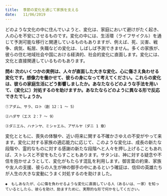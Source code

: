 ```yaml
---
title:  季節の変化を通じて家族を支える
date:   11/06/2019
---
```


どのような文化の中に住んでいようと、変化は、家庭において避けがたく起き、人の心を不安にさせるものです。変化の中には、生活環（ライフサイクル）を通じて予測可能な移行と関連しているものもありますが、例えば、死、災害、戦争、病気、転居、失職などの変化は、しばしば予測できません。多くの家族が、彼らの住む地域社会や国における経済的、社会的変化に直面します。変化には、文化と直接関連しているものもあります。

**問4: 次のいくつかの実例は、人々が直面した大きな変化、心に傷さえ負わせる変化です。想像力を働かせて、彼らの身になって考えてください。これらの変化は、彼らの家庭生活にどう影響しましたか。あなたならどのような手法を用いて、〔変化に〕対処するのを助けますか。あなたならどのように異なる形で反応できたでしょうか。**

`①アダム、サラ、ロト（創 12：1 ～ 5）`

`②ハダサ（エス 2：7 ～ 9）`

`③ダニエル、ハナンヤ、ミシャエル、アザルヤ（ダニ 1 章）`
	 
変化とともに、喪失の体験や、近い将来に関する不確かさゆえの不安がやって来ます。変化に対する家族の適応能力に応じて、このような変化は、成長の新たな段階や、霊的なものに対する感謝の新たな段階へと人々を押し上げることもあれば、ストレスと不安をもたらすこともあります。サタンは、神に対する疑念や不信を抱かせようとして、変化がもたらす混乱を利用します。御言葉の約束、家族や友人の支援、彼らの人生が神の御手の中にあるという確証は、信仰の英雄たちが人生の大きな変動にうまく対処するのを助けました。

`◆　もしあなたが、心に傷を負わせるような変化に直面している人（あるいは、一家）を知っているとしたら、彼らを助け、励ますために、実際的な形で何かをしてください。`